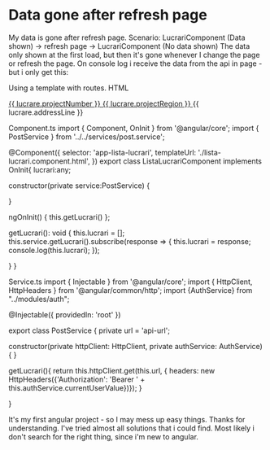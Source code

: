 
# Data gone after refresh page

My data is gone after refresh page.
Scenario:
LucrariComponent (Data shown) -> refresh page -> LucrariComponent (No data shown)
The data only shown at the first load, but then it's gone whenever I change the page or refresh the page.
On console log i receive the data from the api in page - but i only get this:

Using a template with routes.
HTML

<tr *ngFor="let lucrare of lucrari">
          <td>
            <a href="#" class="text-dark fw-bolder text-hover-primary fs-6">
              {{ lucrare.projectNumber }}
            </a>
          </td>
          <td>
            <a
              href="#"
              class="text-dark fw-bolder text-hover-primary d-block mb-1 fs-6 region"
            >
            {{ lucrare.projectRegion }}
            </a>
            <span class="text-muted fw-bold text-muted d-block fs-7"
              >{{ lucrare.addressLine }}</span
            >
          </td>
</tr>


Component.ts
import { Component, OnInit } from '@angular/core';
import { PostService } from '../../services/post.service';

@Component({
  selector: 'app-lista-lucrari',
  templateUrl: './lista-lucrari.component.html',
})
export class ListaLucrariComponent implements OnInit{
  lucrari:any;

  constructor(private service:PostService) {
    
  }

  ngOnInit() {
    this.getLucrari()
  };

  getLucrari(): void {
    this.lucrari = [];
    this.service.getLucrari().subscribe(response => {
      this.lucrari = response;
      console.log(this.lucrari);
    });

  }
}
 


Service.ts
import { Injectable } from '@angular/core';
import { HttpClient, HttpHeaders } from '@angular/common/http';
import {AuthService} from "../modules/auth";

@Injectable({
  providedIn: 'root'
})

export class PostService {
  private url = 'api-url';

  constructor(private httpClient: HttpClient, private authService: AuthService) { }

  getLucrari(){
    return this.httpClient.get(this.url, { headers: new HttpHeaders({'Authorization': 'Bearer ' + this.authService.currentUserValue})});
  }

}


It's my first angular project - so I may mess up easy things. Thanks for understanding.
I've tried almost all solutions that i could find. Most likely i don't search for the right thing, since i'm new to angular.

        